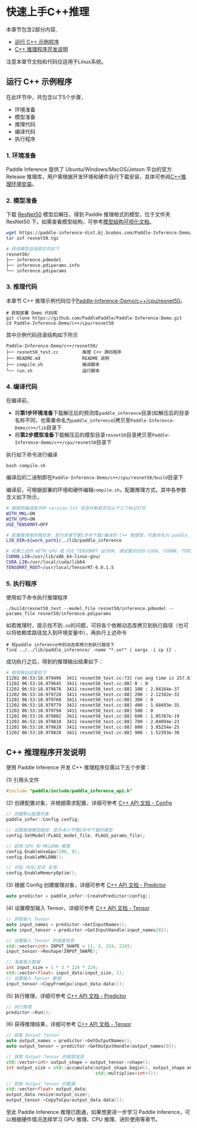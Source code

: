# 快速上手C++推理

本章节包含2部分内容,
- [运行 C++ 示例程序](#id1)
- [C++ 推理程序开发说明](#id2)

注意本章节文档和代码仅适用于Linux系统。

## 运行 C++ 示例程序

在此环节中，共包含以下5个步骤，
- 环境准备
- 模型准备
- 推理代码
- 编译代码
- 执行程序

### 1. 环境准备 

Paddle Inference 提供了 Ubuntu/Windows/MacOS/Jetson 平台的官方 Release 推理库，用户需根据开发环境和硬件自行下载安装，具体可参阅[C++推理环境安装](../install/cpp_install.md)。

### 2. 模型准备

下载 [ResNet50](https://paddle-inference-dist.bj.bcebos.com/Paddle-Inference-Demo/resnet50.tgz) 模型后解压，得到 Paddle 推理格式的模型，位于文件夹 ResNet50 下。如需查看模型结构，可参考[模型结构可视化文档](../export_model/visual_model.html)。

```bash
wget https://paddle-inference-dist.bj.bcebos.com/Paddle-Inference-Demo/resnet50.tgz
tar zxf resnet50.tgz

# 获得模型目录即文件如下
resnet50/
├── inference.pdmodel
├── inference.pdiparams.info
└── inference.pdiparams
```

### 3. 推理代码
本章节 C++ 推理示例代码位于[Paddle-Inference-Demo/c++/cpu/resnet50](https://github.com/PaddlePaddle/Paddle-Inference-Demo/tree/master/c%2B%2B/cpu/resnet50)。
```
# 获取部署 Demo 代码库
git clone https://github.com/PaddlePaddle/Paddle-Inference-Demo.git
cd Paddle-Inference-Demo/c++/cpu/resnet50
```
其中示例代码目录结构如下所示
```
Paddle-Inference-Demo/c++/resnet50/
├── resnet50_test.cc         推理 C++ 源码程序
├── README.md                README 说明
├── compile.sh               编译脚本
└── run.sh                   运行脚本 
```

### 4. 编译代码

在编译前，
- 将**第1步环境准备**下载解压后的预测库`paddle_inference`目录(如解压后的目录名称不同，也需重命名为`paddle_inference`)拷贝至`Paddle-Inference-Demo/c++/lib`目录下
- 将**第2步模型准备**下载解压后的模型目录`resnet50`目录拷贝至`Paddle-Inference-Demo/c++/cpu/resnet50`目录下

执行如下命令进行编译
```
bash compile.sh
```
编译后的二进制即在`Paddle-Inference-Demo/c++/cpu/resnet50/build`目录下

编译前，可根据部署的环境和硬件编辑`compile.sh`，配置推理方式。其中各参数含义如下所示，

```bash
# 根据预编译库中的 version.txt 信息判断是否将以下三个标记打开
WITH_MKL=ON       
WITH_GPU=ON         
USE_TENSORRT=OFF

# 配置推理库的根目录，即为本章节第1步中下载/编译的 C++ 推理库，可重命名为 paddle_inference 后置于 ../lib 目录下
LIB_DIR=${work_path}/../lib/paddle_inference

# 如果上述的 WITH_GPU 或 USE_TENSORRT 设为ON，请设置对应的 CUDA, CUDNN, TENSORRT 的路径，例如
CUDNN_LIB=/usr/lib/x86_64-linux-gnu/
CUDA_LIB=/usr/local/cuda/lib64
TENSORRT_ROOT=/usr/local/TensorRT-6.0.1.5
```

### 5. 执行程序

使用如下命令执行推理程序
```
./build/resnet50_test --model_file resnet50/inference.pdmodel --params_file resnet50/inference.pdiparams
```
如若推理时，提示找不到`.so`的问题，可将各个依赖动态库拷贝到执行路径（也可以将依赖库路径加入到环境变量中），再执行上述命令
```
# 将paddle inference中的动态库拷贝到执行路径下
find ../../lib/paddle_inference/ -name "*.so*" | xargs -i cp {} .
```

成功执行之后，得到的推理输出结果如下：

```bash
# 程序输出结果如下
I1202 06:53:18.979496  3411 resnet50_test.cc:73] run avg time is 257.678 ms
I1202 06:53:18.979645  3411 resnet50_test.cc:88] 0 : 0
I1202 06:53:18.979676  3411 resnet50_test.cc:88] 100 : 2.04164e-37
I1202 06:53:18.979728  3411 resnet50_test.cc:88] 200 : 2.12382e-33
I1202 06:53:18.979768  3411 resnet50_test.cc:88] 300 : 0
I1202 06:53:18.979779  3411 resnet50_test.cc:88] 400 : 1.68493e-35
I1202 06:53:18.979794  3411 resnet50_test.cc:88] 500 : 0
I1202 06:53:18.979802  3411 resnet50_test.cc:88] 600 : 1.05767e-19
I1202 06:53:18.979810  3411 resnet50_test.cc:88] 700 : 2.04094e-23
I1202 06:53:18.979820  3411 resnet50_test.cc:88] 800 : 3.85254e-25
I1202 06:53:18.979828  3411 resnet50_test.cc:88] 900 : 1.52393e-30
```

## C++ 推理程序开发说明

使用 Paddle Inference 开发 C++ 推理程序仅需以下五个步骤：


(1) 引用头文件

```c++
#include "paddle/include/paddle_inference_api.h"
```

(2) 创建配置对象，并根据需求配置，详细可参考 [C++ API 文档 - Config](../../api_reference/cxx_api_doc/Config_index.rst)

```c++
// 创建默认配置对象
paddle_infer::Config config;

// 设置推理模型路径，即为本小节第2步中下载的模型
config.SetModel(FLAGS_model_file, FLAGS_params_file);

// 启用 GPU 和 MKLDNN 推理
config.EnableUseGpu(100, 0);
config.EnableMKLDNN();

// 开启 内存/显存 复用
config.EnableMemoryOptim();
```

(3) 根据 Config 创建推理对象，详细可参考 [C++ API 文档 - Predictor](../../api_reference/cxx_api_doc/Predictor.md)

```c++
auto predictor = paddle_infer::CreatePredictor(config);
```

(4) 设置模型输入 Tensor，详细可参考 [C++ API 文档 - Tensor](../../api_reference/cxx_api_doc/Tensor.md)

```c++
// 获取输入 Tensor
auto input_names = predictor->GetInputNames();
auto input_tensor = predictor->GetInputHandle(input_names[0]);

// 设置输入 Tensor 的维度信息
std::vector<int> INPUT_SHAPE = {1, 3, 224, 224};
input_tensor->Reshape(INPUT_SHAPE);

// 准备输入数据
int input_size = 1 * 3 * 224 * 224;
std::vector<float> input_data(input_size, 1);
// 设置输入 Tensor 数据
input_tensor->CopyFromCpu(input_data.data());
```

(5) 执行推理，详细可参考 [C++ API 文档 - Predictor](../../api_reference/cxx_api_doc/Predictor.md)

```c++
// 执行推理
predictor->Run();
```

(6) 获得推理结果，详细可参考 [C++ API 文档 - Tensor](../../api_reference/cxx_api_doc/Tensor.md)

```c++
// 获取 Output Tensor
auto output_names = predictor->GetOutputNames();
auto output_tensor = predictor->GetOutputHandle(output_names[0]);

// 获取 Output Tensor 的维度信息
std::vector<int> output_shape = output_tensor->shape();
int output_size = std::accumulate(output_shape.begin(), output_shape.end(), 1,
                                  std::multiplies<int>());

// 获取 Output Tensor 的数据
std::vector<float> output_data;
output_data.resize(output_size);
output_tensor->CopyToCpu(output_data.data());
```

至此 Paddle Inference 推理已跑通，如果想更进一步学习 Paddle Inference，可以根据硬件情况选择学习 GPU 推理、CPU 推理、进阶使用等章节。

